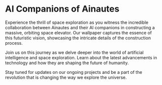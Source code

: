 <!--
Write me markdown content of website with wallpaper:

"Ainautes and their AI companions working together to construct a massive, orbiting space elevator."

The header of the page should not be copy of the text but rather a real content of the website which is using this wallpaper.
-->

<!--font:Montserrat-->

# AI Companions of Ainautes

Experience the thrill of space exploration as you witness the incredible collaboration between Ainautes and their AI companions in constructing a massive, orbiting space elevator. Our wallpaper captures the essence of this futuristic vision, showcasing the intricate details of the construction process.

Join us on this journey as we delve deeper into the world of artificial intelligence and space exploration. Learn about the latest advancements in technology and how they are shaping the future of humanity.

Stay tuned for updates on our ongoing projects and be a part of the revolution that is changing the way we explore the universe.

